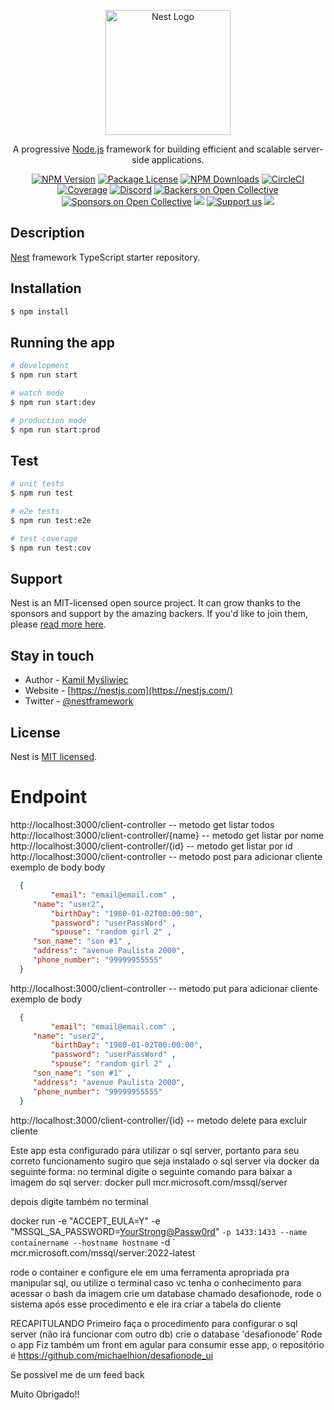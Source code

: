 <p align="center">
  <a href="http://nestjs.com/" target="blank"><img src="https://nestjs.com/img/logo-small.svg" width="200" alt="Nest Logo" /></a>
</p>

[circleci-image]: https://img.shields.io/circleci/build/github/nestjs/nest/master?token=abc123def456
[circleci-url]: https://circleci.com/gh/nestjs/nest

  <p align="center">A progressive <a href="http://nodejs.org" target="_blank">Node.js</a> framework for building efficient and scalable server-side applications.</p>
    <p align="center">
<a href="https://www.npmjs.com/~nestjscore" target="_blank"><img src="https://img.shields.io/npm/v/@nestjs/core.svg" alt="NPM Version" /></a>
<a href="https://www.npmjs.com/~nestjscore" target="_blank"><img src="https://img.shields.io/npm/l/@nestjs/core.svg" alt="Package License" /></a>
<a href="https://www.npmjs.com/~nestjscore" target="_blank"><img src="https://img.shields.io/npm/dm/@nestjs/common.svg" alt="NPM Downloads" /></a>
<a href="https://circleci.com/gh/nestjs/nest" target="_blank"><img src="https://img.shields.io/circleci/build/github/nestjs/nest/master" alt="CircleCI" /></a>
<a href="https://coveralls.io/github/nestjs/nest?branch=master" target="_blank"><img src="https://coveralls.io/repos/github/nestjs/nest/badge.svg?branch=master#9" alt="Coverage" /></a>
<a href="https://discord.gg/G7Qnnhy" target="_blank"><img src="https://img.shields.io/badge/discord-online-brightgreen.svg" alt="Discord"/></a>
<a href="https://opencollective.com/nest#backer" target="_blank"><img src="https://opencollective.com/nest/backers/badge.svg" alt="Backers on Open Collective" /></a>
<a href="https://opencollective.com/nest#sponsor" target="_blank"><img src="https://opencollective.com/nest/sponsors/badge.svg" alt="Sponsors on Open Collective" /></a>
  <a href="https://paypal.me/kamilmysliwiec" target="_blank"><img src="https://img.shields.io/badge/Donate-PayPal-ff3f59.svg"/></a>
    <a href="https://opencollective.com/nest#sponsor"  target="_blank"><img src="https://img.shields.io/badge/Support%20us-Open%20Collective-41B883.svg" alt="Support us"></a>
  <a href="https://twitter.com/nestframework" target="_blank"><img src="https://img.shields.io/twitter/follow/nestframework.svg?style=social&label=Follow"></a>
</p>
  <!--[![Backers on Open Collective](https://opencollective.com/nest/backers/badge.svg)](https://opencollective.com/nest#backer)
  [![Sponsors on Open Collective](https://opencollective.com/nest/sponsors/badge.svg)](https://opencollective.com/nest#sponsor)-->

## Description

[Nest](https://github.com/nestjs/nest) framework TypeScript starter repository.

## Installation

```bash
$ npm install
```

## Running the app

```bash
# development
$ npm run start

# watch mode
$ npm run start:dev

# production mode
$ npm run start:prod
```

## Test

```bash
# unit tests
$ npm run test

# e2e tests
$ npm run test:e2e

# test coverage
$ npm run test:cov
```

## Support

Nest is an MIT-licensed open source project. It can grow thanks to the sponsors and support by the amazing backers. If you'd like to join them, please [read more here](https://docs.nestjs.com/support).

## Stay in touch

- Author - [Kamil Myśliwiec](https://kamilmysliwiec.com)
- Website - [https://nestjs.com](https://nestjs.com/)
- Twitter - [@nestframework](https://twitter.com/nestframework)

## License

Nest is [MIT licensed](LICENSE).


# Endpoint
http://localhost:3000/client-controller -- metodo get listar todos
http://localhost:3000/client-controller/{name} -- metodo get listar por nome
http://localhost:3000/client-controller/{id} -- metodo get listar por id
http://localhost:3000/client-controller -- metodo post para adicionar cliente
  exemplo de body
  body 
  ```JSON
	{
           "email": "email@email.com" ,
	   "name": "user2",
           "birthDay": "1980-01-02T00:00:00",
           "password": "userPassWord" ,
           "spouse": "random girl 2" ,
	   "son_name": "son #1" ,
	   "address": "avenue Paulista 2000", 
	   "phone_number": "99999955555"
 	}
```
  
        
http://localhost:3000/client-controller -- metodo put para adicionar cliente
  exemplo de body
  ```JSON
	{
           "email": "email@email.com" ,
	   "name": "user2",
           "birthDay": "1980-01-02T00:00:00",
           "password": "userPassWord" ,
           "spouse": "random girl 2" ,
	   "son_name": "son #1" ,
	   "address": "avenue Paulista 2000", 
	   "phone_number": "99999955555"
 	}
```
        
http://localhost:3000/client-controller/{id} -- metodo delete para excluir cliente

Este app esta configurado para utilizar o sql server, portanto para seu correto funcionamento sugiro que seja instalado o sql server via docker 
da seguinte forma:
no terminal digite o seguinte comando para baixar a imagem do sql server:
docker pull mcr.microsoft.com/mssql/server

depois digite também no terminal 

docker run -e "ACCEPT_EULA=Y" -e "MSSQL_SA_PASSWORD=<YourStrong@Passw0rd>" `
   -p 1433:1433 --name containername --hostname hostname `
   -d `
   mcr.microsoft.com/mssql/server:2022-latest

rode o container e configure ele em uma ferramenta apropriada pra manipular sql, ou utilize o terminal caso vc tenha o conhecimento para acessar o bash da imagem
crie um database chamado desafionode, rode o sistema após esse procedimento e ele ira criar a tabela do cliente

RECAPITULANDO
Primeiro faça o procedimento para configurar o sql server (não irá funcionar com outro db)
crie o database 'desafionode'
Rode o app
Fiz também um front em agular para consumir esse app, o repositório é https://github.com/michaelhion/desafionode_ui

Se possivel me de um feed back

Muito Obrigado!!

